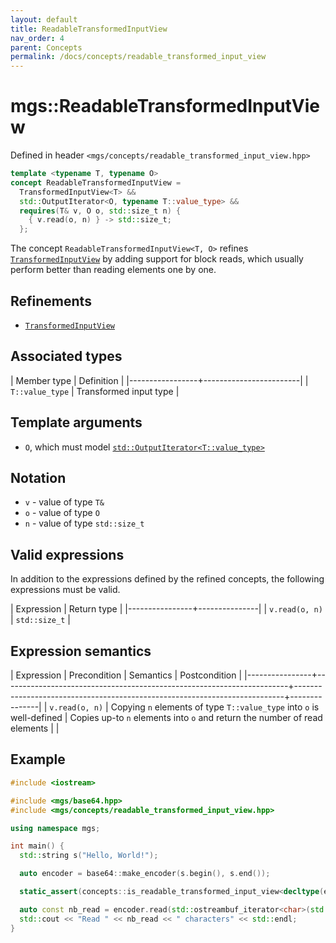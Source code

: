 ```yaml
---
layout: default
title: ReadableTransformedInputView
nav_order: 4
parent: Concepts
permalink: /docs/concepts/readable_transformed_input_view
---
```


# mgs::ReadableTransformedInputView

Defined in header `<mgs/concepts/readable_transformed_input_view.hpp>`

```cpp
template <typename T, typename O>
concept ReadableTransformedInputView =
  TransformedInputView<T> &&
  std::OutputIterator<O, typename T::value_type> &&
  requires(T& v, O o, std::size_t n) {
    { v.read(o, n) } -> std::size_t;
  };
```

The concept `ReadableTransformedInputView<T, O>` refines [`TransformedInputView`]() by adding support for block reads, which usually perform better than reading elements one by one.

## Refinements

* [`TransformedInputView`]()

## Associated types

| Member type     | Definition             |
|-----------------+------------------------|
| `T::value_type` | Transformed input type |

## Template arguments

* `O`, which must model [`std::OutputIterator<T::value_type>`]()

## Notation

* `v` - value of type `T&`
* `o` - value of type `O`
* `n` - value of type `std::size_t`

## Valid expressions

In addition to the expressions defined by the refined concepts, the following expressions must be valid.

| Expression     | Return type   |
|----------------+---------------|
| `v.read(o, n)` | `std::size_t` |

## Expression semantics

| Expression     | Precondition                                                          | Semantics                                                                 | Postcondition |
|----------------+-----------------------------------------------------------------------+---------------------------------------------------------------------------+---------------|
| `v.read(o, n)` | Copying `n` elements of type `T::value_type` into `o` is well-defined | Copies up-to `n` elements into `o` and return the number of read elements |               |

## Example

```cpp
#include <iostream>

#include <mgs/base64.hpp>
#include <mgs/concepts/readable_transformed_input_view.hpp>

using namespace mgs;

int main() {
  std::string s("Hello, World!");

  auto encoder = base64::make_encoder(s.begin(), s.end());

  static_assert(concepts::is_readable_transformed_input_view<decltype(encoder)>::value, "");

  auto const nb_read = encoder.read(std::ostreambuf_iterator<char>(std::cout), std::size_t(-1));
  std::cout << "Read " << nb_read << " characters" << std::endl;
}
```
